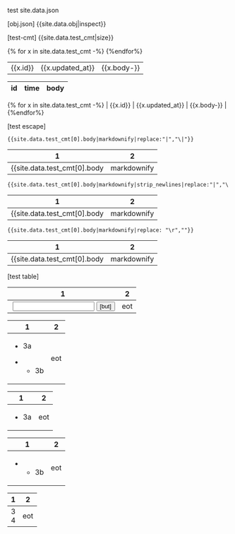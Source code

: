 

test site.data.json

[obj.json]
{{site.data.obj|inspect}}

[test-cmt]
{{site.data.test_cmt|size}}



<table>
  <tr>
{% for x in site.data.test_cmt -%}
  <td> {{x.id}} </td>
  <td> {{x.updated_at}} </td>
  <td> {{x.body-}} </td>
{%endfor%}
  </tr>
</table>


|id|time|body| 
|-|-|-|
{% for x in site.data.test_cmt -%}
| {{x.id}} | {{x.updated_at}} | {{x.body-}} | 
{%endfor%}


[test escape]

```
{{site.data.test_cmt[0].body|markdownify|replace:"|","\|"}}
```

|1|2|
|-|-|
| {{site.data.test_cmt[0].body|markdownify|replace:"|","\|"}} |2|


```
{{site.data.test_cmt[0].body|markdownify|strip_newlines|replace:"|","\|"}}
```

|1|2|
|-|-|
| {{site.data.test_cmt[0].body|markdownify|strip_newlines|replace:"|","\|"}} |2|


```
{{site.data.test_cmt[0].body|markdownify|replace: "\r",""}}
```

|1|2|
|-|-|
|  {{site.data.test_cmt[0].body|markdownify|replace: "\r",""}}  |2|



[test table]

|1|2|
|-|-|
|<img> <input> <button>[but]</button> | eot |

|1|2|
|-|-|
|<ul><li>3a</li></ul> <ul><li><ul><li>3b</li></ul></li></ul> | eot |

|1|2|
|-|-|
|<ul><li>3a</li></ul>| eot |

|1|2|
|-|-|
| <ul><li><ul><li>3b</li></ul></li></ul> | eot |

|1|2|
|-|-|
|3<br>4| eot |
